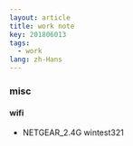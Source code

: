 ```yaml
---
layout: article 
title: work note
key: 201806013
tags:
  - work
lang: zh-Hans
---
```


### misc

#### wifi

- NETGEAR_2.4G wintest321

